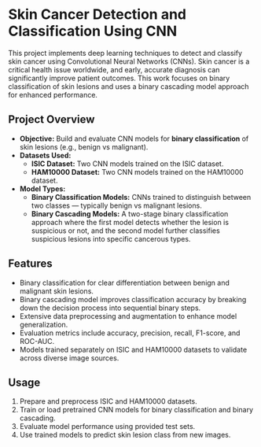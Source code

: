 # Skin Cancer Detection and Classification Using CNN

This project implements deep learning techniques to detect and classify skin cancer using Convolutional Neural Networks (CNNs). Skin cancer is a critical health issue worldwide, and early, accurate diagnosis can significantly improve patient outcomes. This work focuses on binary classification of skin lesions and uses a binary cascading model approach for enhanced performance.

## Project Overview

- **Objective:** Build and evaluate CNN models for **binary classification** of skin lesions (e.g., benign vs malignant).
- **Datasets Used:**  
  - **ISIC Dataset:** Two CNN models trained on the ISIC dataset.  
  - **HAM10000 Dataset:** Two CNN models trained on the HAM10000 dataset.
- **Model Types:**  
  - **Binary Classification Models:** CNNs trained to distinguish between two classes — typically benign vs malignant lesions.  
  - **Binary Cascading Models:** A two-stage binary classification approach where the first model detects whether the lesion is suspicious or not, and the second model further classifies suspicious lesions into specific cancerous types.

## Features

- Binary classification for clear differentiation between benign and malignant skin lesions.
- Binary cascading model improves classification accuracy by breaking down the decision process into sequential binary steps.
- Extensive data preprocessing and augmentation to enhance model generalization.
- Evaluation metrics include accuracy, precision, recall, F1-score, and ROC-AUC.
- Models trained separately on ISIC and HAM10000 datasets to validate across diverse image sources.

## Usage

1. Prepare and preprocess ISIC and HAM10000 datasets.
2. Train or load pretrained CNN models for binary classification and binary cascading.
3. Evaluate model performance using provided test sets.
4. Use trained models to predict skin lesion class from new images.

